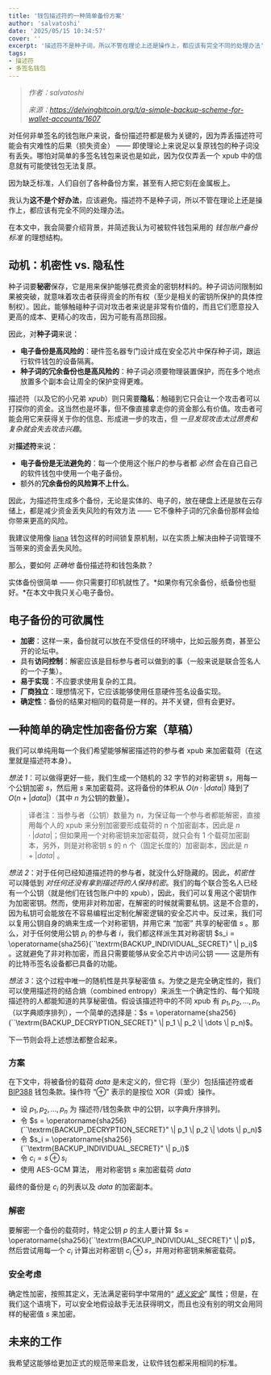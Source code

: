 ```yaml
---
title: '钱包描述符的一种简单备份方案'
author: 'salvatoshi'
date: '2025/05/15 10:34:57'
cover: ''
excerpt: '描述符不是种子词，所以不管在理论上还是操作上，都应该有完全不同的处理办法'
tags:
- 描述符
- 多签名钱包
---
```



> *作者：salvatoshi*
> 
> *来源：<https://delvingbitcoin.org/t/a-simple-backup-scheme-for-wallet-accounts/1607>*



对任何非单签名的钱包账户来说，备份描述符都是极为关键的，因为弄丢描述符可能会有灾难性的后果（损失资金） —— 即使理论上来说足以复原钱包的种子词没有丢失。哪怕对简单的多签名钱包来说也是如此，因为仅仅弄丢一个 xpub 中的信息就有可能使钱包无法复原。

因为缺乏标准，人们自创了各种备份方案，甚至有人把它刻在金属板上。

我认为**这不是个好办法**，应该避免。描述符不是种子词，所以不管在理论上还是操作上，都应该有完全不同的处理办法。

在本文中，我会简要介绍背景，并简述我认为可被软件钱包采用的 *钱包账户备份标准* 的理想结构。

## 动机：机密性 vs. 隐私性

种子词要**秘密**保存，它是用来保护能够花费资金的密钥材料的。种子词访问限制如果被突破，就意味着攻击者获得资金的所有权（至少是相关的密钥所保护的具体控制权）。因此，能够触碰种子词对攻击者来说是非常有价值的，而且它们愿意投入更高的成本、更精心的攻击，因为可能有高昂回报。

因此，对**种子词**来说：

- **电子备份是高风险的**：硬件签名器专门设计成在安全芯片中保存种子词，跟运行软件钱包的设备隔离。
- **种子词的冗余备份也是高风险的**：种子词必须要物理装置保护，而在多个地点放置多个副本会让周全的保护变得更难。

描述符（以及它的小兄弟 *xpub*）则只需要**隐私**：触碰到它只会让一个攻击者可以打探你的资金。这当然也是坏事，但不像直接拿走你的资金那么有价值。攻击者可能会用它来获得关于你的信息、形成进一步的攻击，但 *一旦发现攻击太过昂贵和复杂就会失去攻击兴趣*。

对**描述符**来说：

- **电子备份是无法避免的**：每一个使用这个账户的参与者都 *必然* 会在自己自己的软件钱包中使用一个电子备份。
- 额外的**冗余备份的风险算不上什么**。

因此，为描述符生成多个备份，无论是实体的、电子的，放在硬盘上还是放在云存储上，都是减少资金丢失风险的有效方法 —— 它不像种子词的冗余备份那样会给你带来更高的风险。

我建议使用像 [liana](https://github.com/wizardsardine/liana) 钱包这样的时间锁复原机制，以在实质上解决由种子词管理不当带来的资金丢失风险。

那么，要如何 *正确地* 备份描述符和钱包条款？

实体备份很简单 —— 你只需要打印机就性了。*如果你有冗余备份，纸备份也挺好。*在本文中我只关心电子备份。

## 电子备份的可欲属性

- **加密**：这样一来，备份就可以放在不受信任的环境中，比如云服务商，甚至公开的论坛中。
- 具有**访问控制**：解密应该是目标参与者可以做到的事（一般来说是联合签名人的一个子集）。
- **易于实现**：不应要求使用复杂的工具。
- **厂商独立**：理想情况下，它应该能够使用任意硬件签名设备实现。
- **确定性**：备份的结果对相同的载荷是一样的。并不关键，但有会更好。

## 一种简单的确定性加密备份方案（草稿）

我们可以单纯用每一个我们希望能够解密描述符的参与者 xpub 来加密载荷（在这里就是描述符本身）。

*想法 1*：可以做得更好一些，我们生成一个随机的 32 字节的对称密钥 $s$，用每一个公钥加密 $s$，然后用 $s$ 来加密载荷。这将备份的体积从  $O(n·|data|)$ 降到了 $O(n + |data|)$（其中 $n$ 为公钥的数量）。

> 译者注：当参与者（公钥）数量为 n，为保证每一个参与者都能解密，直接用每个人的 xpub 来分别加密要形成载荷的 n 个加密副本，因此是 $n·|data|$；但如果用一个对称密钥来加密载荷，就只会有 1 个载荷加密副本，另外，则是对称密钥 s 的 n 个（固定长度的）加密副本，因此是 $n + |data|$ 。

*想法 2*：对于任何已经知道描述符的参与者，就没什么好隐藏的。因此，*机密性* 可以降低到 *对任何还没有拿到描述符的人保持机密*。我们的每个联合签名人已经有一个公钥（就是他们在钱包账户中的 xpub），因此，我们可以复用这个密钥作为加密密钥。然而，使用非对称加密，在解密的时候就需要私钥。这是不合意的，因为私钥可会能放在不容易编程出定制化解密逻辑的安全芯片中。反过来，我们可以复用公钥自身的熵来生成一个对称密钥，并用它来 “加密” 共享的秘密值 $s$ 。那么，对于任何使用公钥 $p_i$ 的参与者 $i$，我们都这样派生其对称密钥 $s_i = \operatorname{sha256}(``\textrm{BACKUP_INDIVIDUAL_SECRET}" \| p_i)$ 。这就避免了非对称加密，而且只需要能够从安全芯片中访问公钥 —— 这是所有的比特币签名设备都已具备的功能。

*想法 3*：这个过程中唯一的随机性是共享秘密值 $s$。为使之是完全确定性的，我们可以使用描述符的结合熵（combined entropy）来派生一个确定性的、每个知晓描述符的人都能知道的共享秘密值。假设该描述符中的不同 xpub 有 $p_1, p_2, \dots, p_n$（以字典顺序排列），一个简单的选择是：$s = \operatorname{sha256}(``\textrm{BACKUP_DECRYPTION_SECRET}" \| p_1 \| p_2 \| \dots \| p_n)$。

下一节则会将上述想法都整合起来。

### 方案

在下文中，将被备份的载荷 $data$ 是未定义的，但它将（至少）包括描述符或者 [BIP388](https://github.com/bitcoin/bips/blob/c5220f8c3b43821efa3841a6c5e90af9ce5519e8/bip-0388.mediawiki) 钱包条款。操作符 “⊕” 表示的是按位 XOR（异或）操作。

- 设 $p_1, p_2, \dots, p_n$ 为 描述符/钱包条款 中的公钥，以字典升序排列。
- 令 $s = \operatorname{sha256}(``\textrm{BACKUP_DECRYPTION_SECRET}" \| p_1 \| p_2 \| \dots \| p_n)$
- 令 $s_i = \operatorname{sha256}(``\textrm{BACKUP_INDIVIDUAL_SECRET}" \| p_i)$
- 令 $c_i = s \oplus s_i$
- 使用 AES-GCM 算法， 用对称密钥 $s$ 来加密载荷 $data$

最终的备份是 $c_i$ 的列表以及 $data$ 的加密副本。

### 解密

要解密一个备份的载荷时，特定公钥 $p$ 的主人要计算 $s = \operatorname{sha256}(``\textrm{BACKUP_INDIVIDUAL_SECRET}" \| p)$，然后尝试用每一个 $c_i$ 计算出对称密钥 $c_i \oplus s$，并用对称密钥来解密载荷。

### 安全考虑

确定性加密，按照其定义，无法满足密码学中常用的“ [*语义安全*](https://en.wikipedia.org/wiki/Semantic_security)” 属性；但是，在我们这个语境下，可以安全地假设敌手无法获得明文，而且也没有别的明文会用同样的秘密值 $s$ 来加密。

## 未来的工作

我希望这能够给更加正式的规范带来启发，让软件钱包都采用相同的标准。